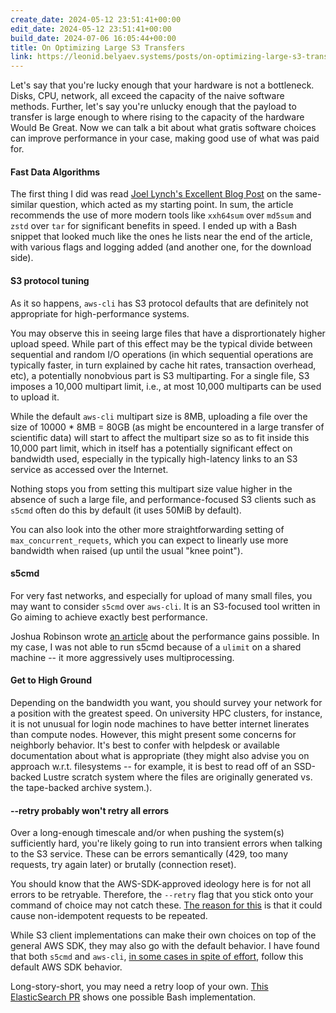 ```yaml
---
create_date: 2024-05-12 23:51:41+00:00
edit_date: 2024-05-12 23:51:41+00:00
build_date: 2024-07-06 16:05:44+00:00
title: On Optimizing Large S3 Transfers
link: https://leonid.belyaev.systems/posts/on-optimizing-large-s3-transfers.html
---
```



Let's say that you're lucky enough that your hardware is not a bottleneck. Disks, CPU, network, all exceed the capacity of the naive software methods. Further, let's say you're unlucky enough that the payload to transfer is large enough to where rising to the capacity of the hardware Would Be Great. Now we can talk a bit about what gratis software choices can improve performance in your case, making good use of what was paid for.

#### Fast Data Algorithms

The first thing I did was read [Joel Lynch's Excellent Blog Post](https://jolynch.github.io/posts/use_fast_data_algorithms/) on the same-similar question, which acted as my starting point. In sum, the article recommends the use of more modern tools like `xxh64sum` over `md5sum` and `zstd` over `tar` for significant benefits in speed. I ended up with a Bash snippet that looked much like the ones he lists near the end of the article, with various flags and logging added (and another one, for the download side).

#### S3 protocol tuning

As it so happens, `aws-cli` has S3 protocol defaults that are definitely not appropriate for high-performance systems.

You may observe this in seeing large files that have a disprortionately higher upload speed. While part of this effect may be the typical divide between sequential and random I/O operations (in which sequential operations are typically faster, in turn explained by cache hit rates, transaction overhead, etc), a potentially nonobvious part is S3 multiparting. For a single file, S3 imposes a 10,000 multipart limit, i.e., at most 10,000 multiparts can be used to upload it.

While the default `aws-cli` multipart size is 8MB, uploading a file over the size of 10000 * 8MB = 80GB (as might be encountered in a large transfer of scientific data) will start to affect the multipart size so as to fit inside this 10,000 part limit, which in itself has a potentially significant effect on bandwidth used, especially in the typically high-latency links to an S3 service as accessed over the Internet.

Nothing stops you from setting this multipart size value higher in the absence of such a large file, and performance-focused S3 clients such as `s5cmd` often do this by default (it uses 50MiB by default).

You can also look into the other more straightforwarding setting of `max_concurrent_requets`, which you can expect to linearly use more bandwidth when raised (up until the usual "knee point").

#### s5cmd

For very fast networks, and especially for upload of many small files, you may want to consider `s5cmd` over `aws-cli`. It is an S3-focused tool written in Go aiming to achieve exactly best performance.

Joshua Robinson wrote [an article](https://joshua-robinson.medium.com/s5cmd-for-high-performance-object-storage-7071352cc09d) about the performance gains possible. In my case, I was not able to run s5cmd because of a `ulimit` on a shared machine -- it more aggressively uses multiprocessing.

#### Get to High Ground

Depending on the bandwidth you want, you should survey your network for a position with the greatest speed. On university HPC clusters, for instance, it is not unusual for login node machines to have better internet linerates than compute nodes. However, this might present some concerns for neighborly behavior. It's best to confer with helpdesk or available documentation about what is appropriate (they might also advise you on approach w.r.t. filesystems -- for example, it is best to read off of an SSD-backed Lustre scratch system where the files are originally generated vs. the tape-backed archive system.).

#### --retry probably won't retry all errors

Over a long-enough timescale and/or when pushing the system(s) sufficiently hard, you're likely going to run into transient errors when talking to the S3 service. These can be errors semantically (429, too many requests, try again later) or brutally (connection reset).

You should know that the AWS-SDK-approved ideology here is for not all errors to be retryable. Therefore, the `--retry` flag that you stick onto your command of choice may not catch these. [The reason for this](https://github.com/aws/aws-sdk-go/issues/4793) is that it could cause non-idempotent requests to be repeated.

While S3 client implementations can make their own choices on top of the general AWS SDK, they may also go with the default behavior. I have found that both `s5cmd` and `aws-cli`, [in some cases in spite of effort](https://github.com/peak/s5cmd/issues/294), follow this default AWS SDK behavior.

Long-story-short, you may need a retry loop of your own. [This ElasticSearch PR](https://github.com/elastic/elasticsearch/pull/48560) shows one possible Bash implementation.